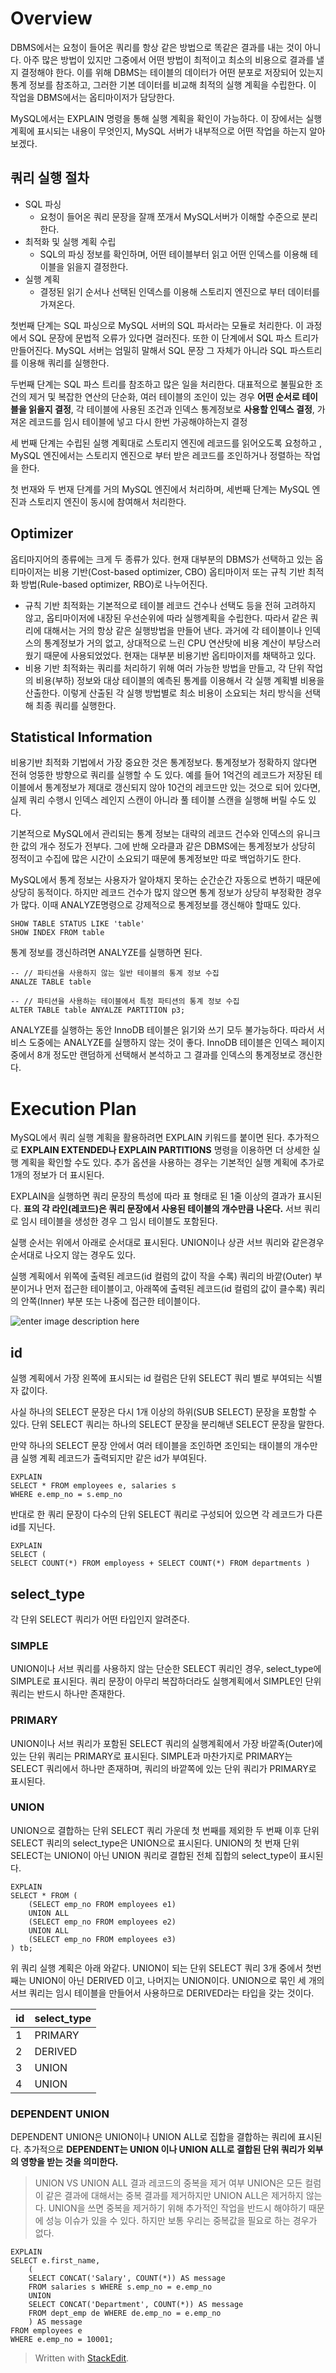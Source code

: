 # Overview

DBMS에서는 요청이 들어온 쿼리를 항상 같은 방법으로 똑같은 결과를 내는 것이 아니다. 아주 많은 방법이 있지만 그중에서 어떤 방법이 최적이고 최소의 비용으로 결과를 낼지 결정해야 한다. 이를 위해 DBMS는 테이블의 데이터가 어떤 분포로 저장되어 있는지 통계 정보를 참조하고, 그러한 기본 데이터를 비교해 최적의 실행 계획을 수립한다. 이 작업을 DBMS에서는 옵티마이저가 담당한다. 

MySQL에서는 EXPLAIN 명령을 통해 실행 계획을 확인이 가능하다. 이 장에서는 실행 계획에 표시되는 내용이 무엇인지, MySQL 서버가 내부적으로 어떤 작업을 하는지 알아보겠다. 

## 쿼리 실행 절차

* SQL 파싱
	* 요청이 들어온 쿼리 문장을 잘깨 쪼개서 MySQL서버가 이해할 수준으로 분리한다.
* 최적화 및 실행 계획 수립
	* SQL의 파싱 정보를 확인하며, 어떤 테이블부터 읽고 어떤 인덱스를 이용해 테이블을 읽을지 결정한다.
* 실행 계획
	* 결정된 읽기 순서나 선택된 인덱스를 이용해 스토리지 엔진으로 부터 데이터를 가져온다.

첫번째 단계는 SQL 파싱으로 MySQL 서버의 SQL 파서라는 모듈로 처리한다. 이 과정에서 SQL 문장에 문법적 오류가 있다면 걸러진다. 또한 이 단계에서 SQL 파스 트리가 만들어진다. MySQL 서버는 엄밀히 말해서 SQL 문장 그 자체가 아니라 SQL 파스트리를 이용해 쿼리를 실행한다. 

두번째 단계는 SQL 파스 트리를 참조하고 많은 일을 처리한다. 대표적으로 불필요한 조건의 제거 및 복잡한 연산의 단순화, 여러 테이블의 조인이 있는 경우 **어떤 순서로 테이블을 읽을지 결정**, 각 테이블에 사용된 조건과 인덱스 통계정보로 **사용할 인덱스 결정**, 가져온 레코드를 임시 테이블에 넣고 다시 한번 가공해야하는지 결정

세 번째 단계는 수립된 실행 계획대로 스토리지 엔진에 레코드를 읽어오도록 요청하고 , MySQL 엔진에서는 스토리지 엔진으로 부터 받은 레코드를 조인하거나 정렬하는 작업을 한다. 

첫 번재와 두 번재 단계를 거의 MySQL 엔진에서 처리하며, 세번째 단계는 MySQL 엔진과 스토리지 엔진이 동시에 참여해서 처리한다. 

## Optimizer

옵티마지어의 종류에는 크게 두 종류가 있다. 현재 대부분의 DBMS가 선택하고 있는 옵티마이저는 비용 기반(Cost-based optimizer, CBO) 옵티마이저 또는 규칙 기반 최적화 방법(Rule-based optimizer, RBO)로 나누어진다.

* 규칙 기반 최적화는 기본적으로 테이블 레코드 건수나 선택도 등을 전혀 고려하지 않고, 옵티마이저에 내장된 우선순위에 따라 실행계획을 수립한다.  따라서 같은 쿼리에 대해서는 거의 항상 같은 실행방법을 만들어 낸다. 과거에 각 테이블이나 인덱스의 통계정보가 거의 없고, 상대적으로 느린  CPU 연산탓에 비용 계산이 부당스러웠기 때문에 사용되었었다. 현재는 대부분 비용기반 옵티마이저를 채택하고 있다. 
* 비용 기반 최적화는 쿼리를 처리하기 위해 여러 가능한 방법을 만들고, 각 단위 작업의 비용(부하) 정보와 대상 테이블의 예측된 통계를 이용해서 각 실행 계획별 비용을 산출한다. 이렇게 산출된 각 실행 방법별로 최소 비용이 소요되는 처리 방식을 선택해 최종 쿼리를 실행한다. 

## Statistical Information

비용기반 최적화 기법에서 가장 중요한 것은 통계정보다. 통계정보가 정확하지 않다면 전혀 엉뚱한 방향으로 쿼리를 실행할 수 도 있다. 예를 들어 1억건의 레코드가 저장된 테이블에서 통계정보가 제대로 갱신되지 않아 10건의 레코드만 있는 것으로 되어 있다면, 실제 쿼리 수행시 인덱스 레인지 스캔이 아니라 풀 테이블 스캔을 실행해 버릴 수도 있다. 

기본적으로 MySQL에서 관리되는 통계 정보는 대략의 레코드 건수와 인덱스의 유니크한 값의 개수 정도가 전부다. 그에 반해 오라클과 같은 DBMS에는 통계정보가 상당히 정적이고 수집에 많은 시간이 소요되기 때문에 통계정보만 따로 백업하기도 한다. 

MySQL에서 통계 정보는 사용자가 알아채지 못하는 순간순간 자동으로 변하기 때문에 상당히 동적이다. 하지만 레코드 건수가 많지 않으면 통계 정보가 상당히 부정확한 경우가 많다. 이때 ANALYZE명령으로 강제적으로 통계정보를 갱신해야 할때도 있다. 

```
SHOW TABLE STATUS LIKE 'table'
SHOW INDEX FROM table
```
통계 정보를 갱신하려면 ANALYZE를 실행하면 된다. 
```
-- // 파티션을 사용하지 않는 일반 테이블의 통계 정보 수집 
ANALZE TABLE table

-- // 파티션을 사용하는 테이블에서 특정 파티션의 통계 정보 수집
ALTER TABLE table ANYALZE PARTITION p3;
```
ANALYZE를 실행하는 동안 InnoDB 테이블은 읽기와 쓰기 모두 불가능하다. 따라서 서비스 도중에는 ANALYZE를 실행하지 않는 것이 좋다. InnoDB 테이블은 인덱스 페이지 중에서 8개 정도만 랜덤하게 선택해서 본석하고 그 결과를 인덱스의 통계정보로 갱신한다. 

# Execution Plan

MySQL에서 쿼리 실행 계획을 활용하려면 EXPLAIN 키워드를 붙이면 된다. 추가적으로 **EXPLAIN EXTENDED나 EXPLAIN PARTITIONS** 명령을 이용하면 더 상세한 실행 계획을 확인할 수도 있다. 추가 옵션을 사용하는 경우는 기본적인 실행 계획에 추가로 1개의 정보가 더 표시된다.

EXPLAIN을 실행하면 쿼리 문장의 특성에 따라 표 형태로 된 1줄 이상의 결과가 표시된다. **표의 각 라인(레코드)은 쿼리 문장에서 사용된 테이블의 개수만큼 나온다.** 서브 쿼리로 임시 테이블을 생성한 경우 그 임시 테이블도 포함된다. 

실행 순서는 위에서 아래로 순서대로 표시된다. UNION이나 상관 서브 쿼리와 같은경우 순서대로 나오지 않는 경우도 있다. 

실행 계획에서 위쪽에 출력된 레코드(id 컬럼의 값이 작을 수록) 쿼리의 바깥(Outer) 부분이거나 먼저 접근한 테이블이고, 아래쪽에 출력된 레코드(id 컬럼의 값이 클수록) 쿼리의 안쪽(Inner) 부분 또는 나중에 접근한 테이블이다. 


![enter image description here](https://www.mysql.com/common/images/enterprise/query_analyzer_explain.png)

## id

실행 계획에서 가장 왼쪽에 표시되는 id 컬럼은 단위 SELECT 쿼리 별로 부여되는 식별자 값이다. 

사실 하나의 SELECT 문장은 다시 1개 이상의 하위(SUB SELECT) 문장을 포함할 수 있다. 단위 SELECT 쿼리는 하나의 SELECT 문장을 분리해낸 SELECT 문장을 말한다. 

만약 하나의 SELECT 문장 안에서 여러 테이블을 조인하면 조인되는 태이블의 개수만큼 실행 계획 레코드가 출력되지만 같은 id가 부여된다. 

```
EXPLAIN
SELECT * FROM employees e, salaries s
WHERE e.emp_no = s.emp_no
```

반대로 한 쿼리 문장이 다수의 단위 SELECT 쿼리로 구성되어 있으면 각 레코드가 다른 id를 지닌다.
```
EXPLAIN
SELECT ( 
SELECT COUNT(*) FROM employess + SELECT COUNT(*) FROM departments )
```

## select_type

각 단위 SELECT 쿼리가 어떤 타입인지 알려준다. 

### SIMPLE

UNION이나 서브 쿼리를 사용하지 않는 단순한 SELECT 쿼리인 경우, select_type에 SIMPLE로 표시된다. 쿼리 문장이 아무리 복잡하더라도 실행계획에서 SIMPLE인 단위 쿼리는 반드시 하나만 존재한다. 

### PRIMARY

UNION이나 서브 쿼리가 포함된 SELECT 쿼리의 실행계획에서 가장 바깥족(Outer)에 있는 단위 쿼리는 PRIMARY로 표시된다. SIMPLE과 마찬가지로 PRIMARY는 SELECT 쿼리에서 하나만 존재하며, 쿼리의 바깥쪽에 있는 단위 쿼리가 PRIMARY로 표시된다.

### UNION

UNION으로 결합하는 단위 SELECT 쿼리 가운데 첫 번째를 제외한 두 번째 이후 단위 SELECT 쿼리의 select_type은 UNION으로 표시된다. UNION의 첫 번재 단위 SELECT는 UNION이 아닌 UNION 쿼리로 결합된 전체 집합의 select_type이 표시된다. 

```
EXPLAIN
SELECT * FROM (
	(SELECT emp_no FROM employees e1)
	UNION ALL
	(SELECT emp_no FROM employees e2)
	UNION ALL
	(SELECT emp_no FROM employees e3)
) tb;
```

위 쿼리 실행 계획은 아래 와같다. UNION이 되는 단위 SELECT 쿼리 3개 중에서 첫번째는 UNION이 아닌 DERIVED 이고, 나머지는 UNION이다. UNION으로 묶인 세 개의 서브 쿼리는 임시 테이블을 만들어서 사용하므로 DERIVED라는 타입을 갖는 것이다.

|id| select_type|
|--|--|
|1 | PRIMARY |
| 2 | DERIVED|
|  3| UNION|
|  4| UNION|

### DEPENDENT UNION

DEPENDENT UNION은 UNION이나 UNION ALL로 집합을 결합하는 쿼리에 표시된다. 추가적으로 **DEPENDENT는 UNION 이나 UNION ALL로 결합된 단위 쿼리가 외부의 영향을 받는 것을 의미한다.** 

>UNION VS UNION ALL
>결과 레코드의 중복을 제거 여부
UNION은 모든 컬럼이 같은 결과에 대해서는 중복 결과를 제거하지만 UNION ALL은 제거하지 않는다. UNION을 쓰면 중복을 제거하기 위해 추가적인 작업을 반드시 해야하기 때문에 성능 이슈가 있을 수 있다. 하지만 보통 우리는 중복값을 필요로 하는 경우가 없다. 

```
EXPLAIN
SELECT e.first_name,
	( 
	SELECT CONCAT('Salary', COUNT(*)) AS message
	FROM salaries s WHERE s.emp_no = e.emp_no
	UNION
	SELECT CONCAT('Department', COUNT(*)) AS message
	FROM dept_emp de WHERE de.emp_no = e.emp_no
	) AS message
FROM employees e
WHERE e.emp_no = 10001;

```



> Written with [StackEdit](https://stackedit.io/).
<!--stackedit_data:
eyJoaXN0b3J5IjpbOTgxNzk2MTI2LDI4NDc4MTc3MywtMjAyMz
QyMDE1LDIwOTM2NjcyODAsMTU4MDEzOTg5MiwxODc3OTkzODks
MTY5NDQzNzY0MCwxODk0MDg1MDQ5LDE3Mjc4ODQ4ODAsMTI3MD
UyNTk4OSwtNzUxMDAxNjI2LC0xODU5MTg2NjMxLC0xMDE5NzM5
NDM1LC02MDMzNjgwNDksODc3NjI0OTc1LC0xODU5OTI5NzQxLC
0xNTk5ODkyMDQ4LDE4MzQzOTUxOCwtMTIxOTMzNjk2Miw4NDQy
ODE2MzZdfQ==
-->